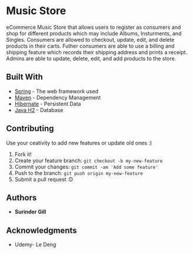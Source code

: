 # Music Store 
eCommerce Music Store that allows users to register as consumers  and shop for different products which may include Albums, Insturments, and Singles. Consumers are allowed to checkout, update, edit, and delete products in their carts. Futher consumers are able to use a billing and shipping feature which records their shipping address and prints a receipt. Admins are able to update, delete, edit, and add products to the store. 

## Built With

* [Spring](https://spring.io/docs/) - The web framework used
* [Maven](https://maven.apache.org/) - Dependency Management
* [Hibernate](http://hibernate.org/orm/documentation) - Persistent Data
* [Java H2](http://www.h2database.com/html/main.html) - Database

## Contributing 
Use your ceativity to add new features or update old ones :)

1. Fork it!
2. Create your feature branch: `git checkout -b my-new-feature`
3. Commit your changes: `git commit -am 'Add some feature'`
4. Push to the branch: `git push origin my-new-feature`
5. Submit a pull request :D

## Authors

* **Surinder Gill** 

## Acknowledgments

* Udemy- Le Deng

